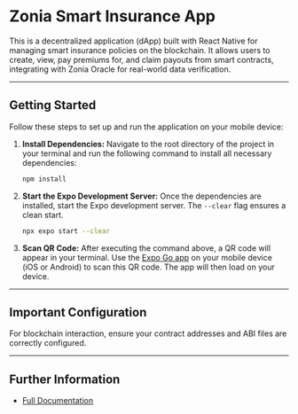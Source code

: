 # Zonia Smart Insurance App

This is a decentralized application (dApp) built with React Native for managing smart insurance policies on the blockchain. It allows users to create, view, pay premiums for, and claim payouts from smart contracts, integrating with Zonia Oracle for real-world data verification.

---

## Getting Started

Follow these steps to set up and run the application on your mobile device:

1.  **Install Dependencies:**
    Navigate to the root directory of the project in your terminal and run the following command to install all necessary dependencies:

    ```bash
    npm install
    ```

2.  **Start the Expo Development Server:**
    Once the dependencies are installed, start the Expo development server. The `--clear` flag ensures a clean start.

    ```bash
    npx expo start --clear
    ```

3.  **Scan QR Code:**
    After executing the command above, a QR code will appear in your terminal. Use the [Expo Go app](https://expo.dev/client) on your mobile device (iOS or Android) to scan this QR code. The app will then load on your device.

---

## Important Configuration

For blockchain interaction, ensure your contract addresses and ABI files are correctly configured.

---

## Further Information

* [Full Documentation](documentation/doc.pdf)